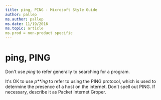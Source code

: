 ```yaml
---
title: ping, PING - Microsoft Style Guide
author: pallep
ms.author: pallep
ms.date: 11/19/2016
ms.topic: article
ms.prod = non-product specific
---
```


# ping, PING

Don't use *ping* to refer generally to searching for a program. 

It's OK to use *p**ing*
to refer to using the PING protocol, which is used to determine
the presence of a host on the internet. Don't spell out PING. If
necessary, describe it as Packet Internet Groper.
